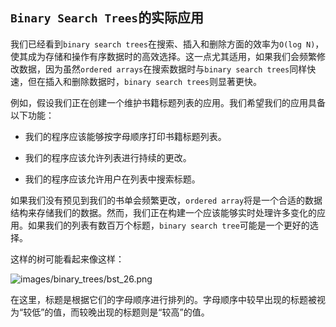 ## `Binary Search Trees`的实际应用

我们已经看到`binary search trees`在搜索、插入和删除方面的效率为`O(log N)`，使其成为存储和操作有序数据时的高效选择。这一点尤其适用，如果我们会频繁修改数据，因为虽然`ordered arrays`在搜索数据时与`binary search trees`同样快速，但在插入和删除数据时，`binary search trees`则显著更快。

例如，假设我们正在创建一个维护书籍标题列表的应用。我们希望我们的应用具备以下功能：

+   我们的程序应该能够按字母顺序打印书籍标题列表。

+   我们的程序应该允许列表进行持续的更改。

+   我们的程序应该允许用户在列表中搜索标题。

如果我们没有预见到我们的书单会频繁更改，`ordered array`将是一个合适的数据结构来存储我们的数据。然而，我们正在构建一个应该能够实时处理许多变化的应用。如果我们的列表有数百万个标题，`binary search tree`可能是一个更好的选择。

这样的树可能看起来像这样：

![images/binary_trees/bst_26.png](images/binary_trees/bst_26.png)

在这里，标题是根据它们的字母顺序进行排列的。字母顺序中较早出现的标题被视为“较低”的值，而较晚出现的标题则是“较高”的值。
